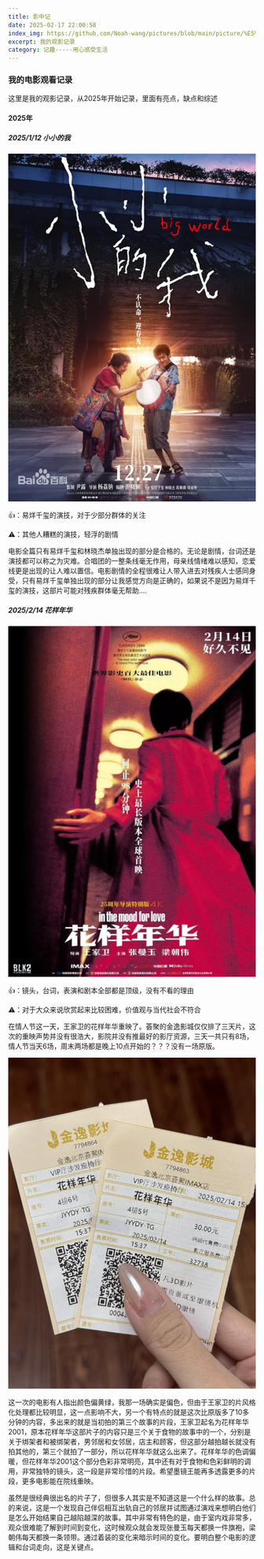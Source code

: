 ```yaml
---
title: 影中记
date: 2025-02-17 22:00:58
index_img: https://github.com/Noah-wang/pictures/blob/main/picture/%E5%BD%B1%E4%B8%AD%E8%AE%B0/BigPic.png?raw=true
excerpt: 我的观影记录
category: 记趣-----用心感受生活
---
```


### 我的电影观看记录

这里是我的观影记录，从2025年开始记录，里面有亮点，缺点和综述

#### 2025年

##### 2025/1/12 小小的我

![“易烊千玺的演技居然成为了电影的唯一看点”](https://github.com/Noah-wang/pictures/blob/main/picture/%E5%BD%B1%E4%B8%AD%E8%AE%B0/xiaoxiaodewo.png?raw=true)

👍：易烊千玺的演技，对于少部分群体的关注

⚠️：其他人糟糕的演技，轻浮的剧情

电影全篇只有易烊千玺和林晓杰单独出现的部分是合格的。无论是剧情，台词还是演技都可以称之为灾难。合唱团的一整条线毫无作用，母亲线情绪难以感知，恋爱线更是出现的让人难以置信。电影剧情的全程很难让人带入进去对残疾人士感同身受，只有易烊千玺单独出现的部分让我感觉方向是正确的，如果说不是因为易烊千玺的演技，这部片可能对残疾群体毫无帮助....

##### 2025/2/14 花样年华

![花样年华](https://github.com/Noah-wang/pictures/blob/main/picture/714%20Image%20578x817.jpg?raw=true)

👍：镜头，台词，表演和剧本全部都是顶级，没有不看的理由

⚠️：对于大众来说欣赏起来比较困难，价值观与当代社会不符合

在情人节这一天，王家卫的花样年华重映了。荟聚的金逸影城仅仅排了三天片，这次的重映声势并没有很浩大，影院并没有推最好的影厅资源，三天一共只有8场，情人节当天6场，周末两场都是晚上10点开始的？？？没有一场原版。

![给的全是vip的双人沙发厅](https://github.com/Noah-wang/pictures/blob/main/picture/%E8%8A%B1%E6%A0%B7%E5%B9%B4%E5%8D%8E%E7%A5%A8.jpg?raw=true)

这一次的电影有人指出颜色偏黄绿，我那一场确实是偏色，但由于王家卫的片风格化处理都比较明显，这一点影响不大，另一个有特点的就是这次比原版多了10多分钟的内容，多出来的就是当初拍的第三个故事的片段，王家卫起名为花样年华2001，原本花样年华这部片子的内容只是三个关于食物的故事中的一个，分别是关于绑架者和被绑架者，男邻居和女邻居，店主和顾客，但这部分越拍越长就没有拍其他的，第三个就拍了一部分，所以花样年华就这么出来了。花样年华的色调偏暖，但花样年华2001这个部分色彩非常明亮，其中还有对于食物和色彩鲜明的调用，非常独特的镜头，这一段是非常珍惜的片段。希望墨镜王能再多透露更多的片段，更多电影能在院线重映。

虽然是很经典很出名的片子了，但很多人其实是不知道这是一个什么样的故事。总的来说，这是一个发现自己伴侣相互出轨自己的邻居并试图通过演戏来想明白他们是怎么开始结果自己越陷越深的故事。其中非常有特色的是，由于室内戏非常多，观众很难能了解到时间到变化，这时候观众就会发现张曼玉每天都换一件旗袍，梁朝伟每天都换一条领带。通过着装的变化来暗示时间的变化。要明白整个电影的逻辑和台词走向，这是关键点。
